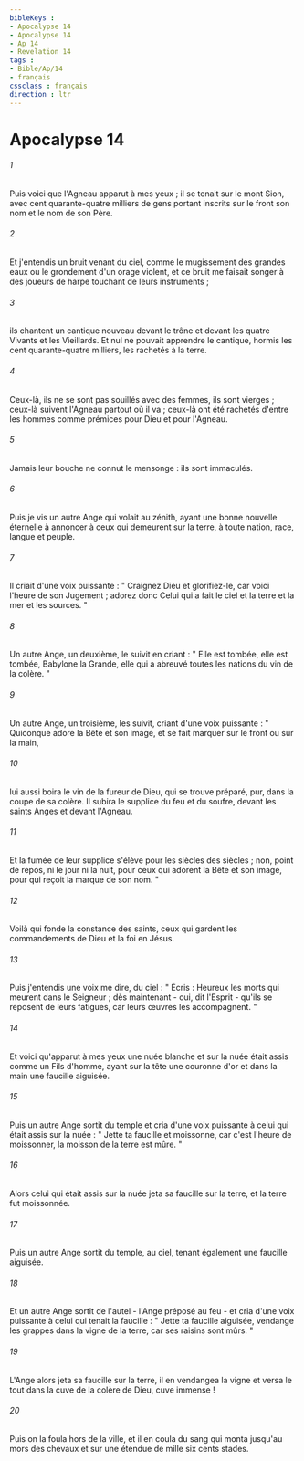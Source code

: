 ```yaml
---
bibleKeys : 
- Apocalypse 14
- Apocalypse 14
- Ap 14
- Revelation 14
tags : 
- Bible/Ap/14
- français
cssclass : français
direction : ltr
---
```


# Apocalypse 14

###### 1
Puis voici que l'Agneau apparut à mes yeux ; il se tenait sur le mont Sion, avec cent quarante-quatre milliers de gens portant inscrits sur le front son nom et le nom de son Père. 
###### 2
Et j'entendis un bruit venant du ciel, comme le mugissement des grandes eaux ou le grondement d'un orage violent, et ce bruit me faisait songer à des joueurs de harpe touchant de leurs instruments ; 
###### 3
ils chantent un cantique nouveau devant le trône et devant les quatre Vivants et les Vieillards. Et nul ne pouvait apprendre le cantique, hormis les cent quarante-quatre milliers, les rachetés à la terre. 
###### 4
Ceux-là, ils ne se sont pas souillés avec des femmes, ils sont vierges ; ceux-là suivent l'Agneau partout où il va ; ceux-là ont été rachetés d'entre les hommes comme prémices pour Dieu et pour l'Agneau. 
###### 5
Jamais leur bouche ne connut le mensonge : ils sont immaculés. 
###### 6
Puis je vis un autre Ange qui volait au zénith, ayant une bonne nouvelle éternelle à annoncer à ceux qui demeurent sur la terre, à toute nation, race, langue et peuple. 
###### 7
Il criait d'une voix puissante : " Craignez Dieu et glorifiez-le, car voici l'heure de son Jugement ; adorez donc Celui qui a fait le ciel et la terre et la mer et les sources. " 
###### 8
Un autre Ange, un deuxième, le suivit en criant : " Elle est tombée, elle est tombée, Babylone la Grande, elle qui a abreuvé toutes les nations du vin de la colère. " 
###### 9
Un autre Ange, un troisième, les suivit, criant d'une voix puissante : " Quiconque adore la Bête et son image, et se fait marquer sur le front ou sur la main, 
###### 10
lui aussi boira le vin de la fureur de Dieu, qui se trouve préparé, pur, dans la coupe de sa colère. Il subira le supplice du feu et du soufre, devant les saints Anges et devant l'Agneau. 
###### 11
Et la fumée de leur supplice s'élève pour les siècles des siècles ; non, point de repos, ni le jour ni la nuit, pour ceux qui adorent la Bête et son image, pour qui reçoit la marque de son nom. " 
###### 12
Voilà qui fonde la constance des saints, ceux qui gardent les commandements de Dieu et la foi en Jésus. 
###### 13
Puis j'entendis une voix me dire, du ciel : " Écris : Heureux les morts qui meurent dans le Seigneur ; dès maintenant - oui, dit l'Esprit - qu'ils se reposent de leurs fatigues, car leurs œuvres les accompagnent. " 
###### 14
Et voici qu'apparut à mes yeux une nuée blanche et sur la nuée était assis comme un Fils d'homme, ayant sur la tête une couronne d'or et dans la main une faucille aiguisée. 
###### 15
Puis un autre Ange sortit du temple et cria d'une voix puissante à celui qui était assis sur la nuée : " Jette ta faucille et moissonne, car c'est l'heure de moissonner, la moisson de la terre est mûre. " 
###### 16
Alors celui qui était assis sur la nuée jeta sa faucille sur la terre, et la terre fut moissonnée. 
###### 17
Puis un autre Ange sortit du temple, au ciel, tenant également une faucille aiguisée. 
###### 18
Et un autre Ange sortit de l'autel - l'Ange préposé au feu - et cria d'une voix puissante à celui qui tenait la faucille : " Jette ta faucille aiguisée, vendange les grappes dans la vigne de la terre, car ses raisins sont mûrs. " 
###### 19
L'Ange alors jeta sa faucille sur la terre, il en vendangea la vigne et versa le tout dans la cuve de la colère de Dieu, cuve immense ! 
###### 20
Puis on la foula hors de la ville, et il en coula du sang qui monta jusqu'au mors des chevaux et sur une étendue de mille six cents stades. 

